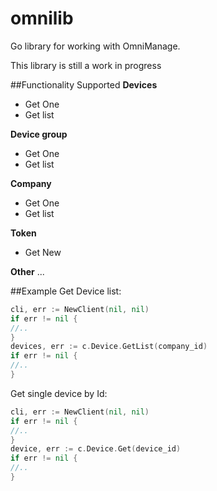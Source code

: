 # omnilib
Go library for working with OmniManage.

This library is still a work in progress

##Functionality Supported
**Devices**
- Get One
- Get list

**Device group**
- Get One
- Get list

**Company**
- Get One
- Get list

**Token**
- Get New

**Other**
...

##Example
Get Device list:
```go
cli, err := NewClient(nil, nil)
if err != nil {
//..
}
devices, err := c.Device.GetList(company_id)
if err != nil {
//..
}
```
Get single device by Id:
```go
cli, err := NewClient(nil, nil)
if err != nil {
//..
}
device, err := c.Device.Get(device_id)
if err != nil {
//..
}
```


